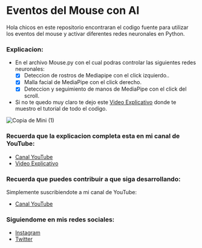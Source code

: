 # Eventos del Mouse con AI
Hola chicos en este repositorio encontraran el codigo fuente para utilizar los eventos del mouse y activar diferentes redes neuronales en Python.

### Explicacion:
- En el archivo Mouse.py con el cual podras controlar las siguientes redes neuronales:
  - [x] Deteccion de rostros de Mediapipe con el click izquierdo..
  - [x] Malla facial de MediaPipe con el click derecho.
  - [x] Deteccion y seguimiento de manos de MediaPipe con el click del scroll.
- Si no te quedo muy claro te dejo este [Video Explicativo](https://youtu.be/ohQuCbidlNc) donde te muestro el tutorial de todo el codigo.

![Copia de Mini (1)](https://user-images.githubusercontent.com/85022752/164429952-2e243322-83a9-4cb6-9e61-c9312dc228d2.jpg)

### Recuerda que la explicacion completa esta en mi canal de YouTube:
- [Canal YouTube](https://www.youtube.com/channel/UCzwHEOCbsZLjfELperJ6VeQ/videos)
- [Video Explicativo](https://youtu.be/Hy3DAxgTSu0)


### Recuerda que puedes contribuir a que siga desarrollando:
Simplemente suscribiendote a mi canal de YouTube:
- [Canal YouTube](https://www.youtube.com/channel/UCzwHEOCbsZLjfELperJ6VeQ/videos)

### Siguiendome en mis redes sociales: 
- [Instagram](https://www.instagram.com/santiagsanchezr/)
- [Twitter](https://twitter.com/SantiagSanchezR)

